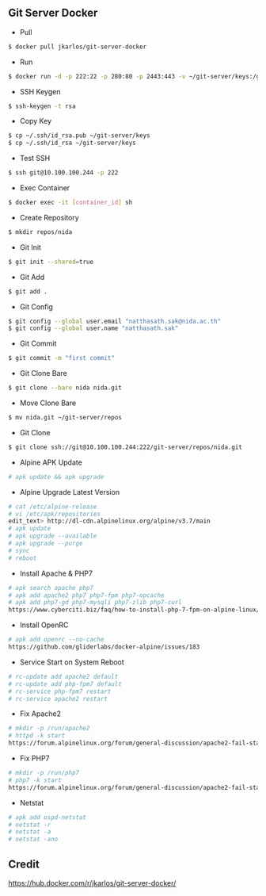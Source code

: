 ## Git Server Docker

* Pull
```bash
$ docker pull jkarlos/git-server-docker
```

* Run
```bash
$ docker run -d -p 222:22 -p 280:80 -p 2443:443 -v ~/git-server/keys:/git-server/keys -v ~/git-server/repos:/git-server/repos jkarlos/git-server-docker 
```

* SSH Keygen
```bash
$ ssh-keygen -t rsa
```

* Copy Key
```bash
$ cp ~/.ssh/id_rsa.pub ~/git-server/keys
$ cp ~/.ssh/id_rsa ~/git-server/keys
```

* Test SSH
```bash
$ ssh git@10.100.100.244 -p 222
```

* Exec Container
```bash
$ docker exec -it [container_id] sh
```

* Create Repository
```bash
$ mkdir repos/nida
```

* Git Init
```bash
$ git init --shared=true
```

* Git Add
```bash
$ git add .
```

* Git Config
```bash
$ git config --global user.email "natthasath.sak@nida.ac.th"
$ git config --global user.name "natthasath.sak"
```

* Git Commit
```bash
$ git commit -m "first commit"
```

* Git Clone Bare
```bash
$ git clone --bare nida nida.git
```

* Move Clone Bare
```bash
$ mv nida.git ~/git-server/repos
```

* Git Clone
```bash
$ git clone ssh://git@10.100.100.244:222/git-server/repos/nida.git
```

* Alpine APK Update
```bash
# apk update && apk upgrade
```

* Alpine Upgrade Latest Version
```bash
# cat /etc/alpine-release
# vi /etc/apk/repositories
edit_text> http://dl-cdn.alpinelinux.org/alpine/v3.7/main
# apk update
# apk upgrade --available
# apk upgrade --purge
# sync
# reboot
```

* Install Apache & PHP7
```bash
# apk search apache php7
# apk add apache2 php7 php7-fpm php7-opcache
# apk add php7-gd php7-mysqli php7-zlib php7-curl
https://www.cyberciti.biz/faq/how-to-install-php-7-fpm-on-alpine-linux/
```

* Install OpenRC
```bash
# apk add openrc --no-cache
https://github.com/gliderlabs/docker-alpine/issues/183
```

* Service Start on System Reboot
```bash
# rc-update add apache2 default
# rc-update add php-fpm7 default
# rc-service php-fpm7 restart
# rc-service apache2 restart
```

* Fix Apache2
```bash
# mkdir -p /run/apache2
# httpd -k start
https://forum.alpinelinux.org/forum/general-discussion/apache2-fail-start
```

* Fix PHP7
```bash
# mkdir -p /run/php7
# php7 -k start
https://forum.alpinelinux.org/forum/general-discussion/apache2-fail-start
```

* Netstat
```bash
# apk add ospd-netstat
# netstat -r
# netstat -a
# netstat -ano
```

## Credit
https://hub.docker.com/r/jkarlos/git-server-docker/